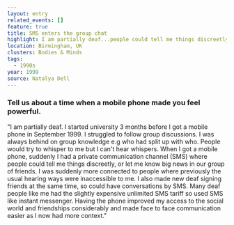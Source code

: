 ```yaml
---
layout: entry
related_events: []
feature: true
title: SMS enters the group chat
highlight: I am partially deaf...people could tell me things discreetly over SMS.
location: Birmingham, UK
clusters: Bodies & Minds
tags:
  - 1990s
year: 1999
source: Natalya Dell
---
```

### Tell us about a time when a mobile phone made you feel powerful.

"I am partially deaf. I started university 3 months before I got a mobile phone in September 1999. I struggled to follow group discussions. I was always behind on group knowledge e.g who had split up with who. People would try to whisper to me but I can't hear whispers. When I got a mobile phone, suddenly I had a private communication channel (SMS) where people could tell me things discreetly, or let me know big news in our group of friends. I was suddenly more connected to people where previously the usual hearing ways were inaccessible to me. I also made new deaf signing friends at the same time, so could have conversations by SMS. Many deaf people like me had the slightly expensive unlimited SMS tariff so used SMS like instant messenger. Having the phone improved my access to the social world and friendships considerably and made face to face communication easier as I now had more context."
